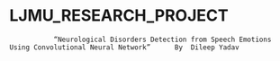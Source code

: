 # LJMU_RESEARCH_PROJECT
               “Neurological Disorders Detection from Speech Emotions Using Convolutional Neural Network”      By  Dileep Yadav
